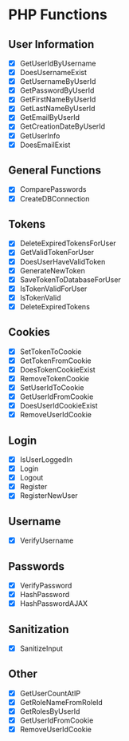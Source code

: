 # PHP Functions

## User Information
- [x] GetUserIdByUsername
- [x] DoesUsernameExist
- [x] GetUsernameByUserId
- [x] GetPasswordByUserId
- [x] GetFirstNameByUserId
- [x] GetLastNameByUserId
- [x] GetEmailByUserId
- [x] GetCreationDateByUserId
- [x] GetUserInfo
- [x] DoesEmailExist

## General Functions
- [x] ComparePasswords
- [x] CreateDBConnection

## Tokens
- [x] DeleteExpiredTokensForUser
- [x] GetValidTokenForUser
- [x] DoesUserHaveValidToken
- [x] GenerateNewToken
- [x] SaveTokenToDatabaseForUser
- [x] IsTokenValidForUser
- [x] IsTokenValid
- [x] DeleteExpiredTokens

## Cookies
- [x] SetTokenToCookie
- [x] GetTokenFromCookie
- [x] DoesTokenCookieExist
- [x] RemoveTokenCookie
- [x] SetUserIdToCookie
- [x] GetUserIdFromCookie
- [x] DoesUserIdCookieExist
- [x] RemoveUserIdCookie

## Login
- [x] IsUserLoggedIn
- [x] Login
- [x] Logout
- [x] Register
- [x] RegisterNewUser

## Username
- [x] VerifyUsername

## Passwords
- [x] VerifyPassword
- [x] HashPassword
- [x] HashPasswordAJAX

## Sanitization
- [x] SanitizeInput

## Other
- [x] GetUserCountAtIP
- [x] GetRoleNameFromRoleId
- [x] GetRolesByUserId
- [x] GetUserIdFromCookie
- [x] RemoveUserIdCookie